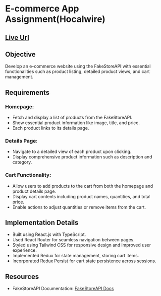 # E-commerce App Assignment(Hocalwire)

## [Live Url](https://e-commerce-harshit.vercel.app/)

## Objective

Develop an e-commerce website using the FakeStoreAPI with essential functionalities such as product listing, detailed product views, and cart management.

## Requirements

### Homepage:

- Fetch and display a list of products from the FakeStoreAPI.
- Show essential product information like image, title, and price.
- Each product links to its details page.

### Details Page:

- Navigate to a detailed view of each product upon clicking.
- Display comprehensive product information such as description and category.

### Cart Functionality:

- Allow users to add products to the cart from both the homepage and product details page.
- Display cart contents including product names, quantities, and total price.
- Enable actions to adjust quantities or remove items from the cart.

## Implementation Details

- Built using React.js with TypeScript.
- Used React Router for seamless navigation between pages.
- Styled using Tailwind CSS for responsive design and improved user experience.
- Implemented Redux for state management, storing cart items.
- Incorporated Redux Persist for cart state persistence across sessions.

## Resources

- FakeStoreAPI Documentation: [FakeStoreAPI Docs](https://fakestoreapi.com/docs)
